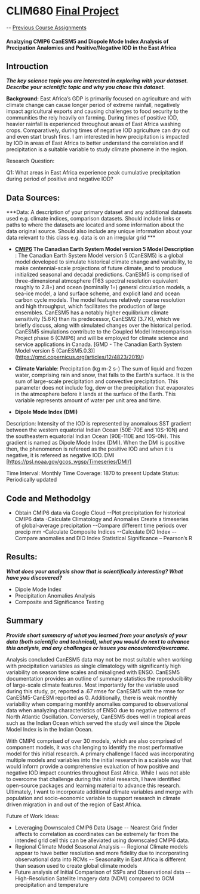 # CLIM680 [Final Project](elceespatial/elceespatial.github.io/clim680_FA23_CMIP6_CanESM5_Correlation_Analysis.ipynb)

-- [Previous Course Assignments](elceespatial/elceespatial.github.io/notebooks)

#### Analzying CMIP6 CanESM5 and Diopole Mode Index Analysis of Precipation Analomies and Positive/Negative IOD in the East Africa


## Introuction
***The key science topic you are interested in exploring with your dataset. Describe your scientific topic and why you chose this dataset.***

**Background:** East Africa’s GDP is primarily focused on agriculture and with climate change can cause longer period of extreme rainfall, negatively impact agricultural exports and causing challenges to food security to the communities the rely heavily on farming. During times of positive IOD, heavier rainfall is experienced throughout areas of East Africa washing crops. Comparatively, during times of negative IOD agriculture can dry out and even start brush fires. I am interested in how precipitation is impacted by IOD in areas of East Africa to better understand the correlation and if precipitation is a suitable variable to study climate phoneme in the region.

Research Question:

Q1: What areas in East Africa experience peak cumulative precipitation during period of positive and negative IOD?


## Data Sources: 

***Data: A description of your primary dataset and any additional datasets used e.g. climate indices, comparison datasets.  Should include links or paths to where the datasets are located and some information about the data original source. Should also include any unique information about your data relevant to this class e.g. data is on an irregular grid ***


- **[CMIP6]('https://storage.googleapis.com/cmip6/cmip6-zarr-consolidated-stores.csv') The Canadian Earth System Model version 5 Model Description** : The Canadian Earth System Model version 5 (CanESM5) is a global model developed to simulate historical climate change and variability, to make centennial-scale projections of future climate, and to produce initialized seasonal and decadal predictions. CanESM5 is comprised of three-dimensional atmosphere (T63 spectral resolution equivalent roughly to 2.8∘) and ocean (nominally 1∘) general circulation models, a sea-ice model, a land surface scheme, and explicit land and ocean carbon cycle models. The model features relatively coarse resolution and high throughput, which facilitates the production of large ensembles. CanESM5 has a notably higher equilibrium climate sensitivity (5.6 K) than its predecessor, CanESM2 (3.7 K), which we briefly discuss, along with simulated changes over the historical period. CanESM5 simulations contribute to the Coupled Model Intercomparison Project phase 6 (CMIP6) and will be employed for climate science and service applications in Canada. [GMD - The Canadian Earth System Model version 5 (CanESM5.0.3)] (https://gmd.copernicus.org/articles/12/4823/2019/)


- **Climate Variable**:
Precipitation (kg m-2 s-) The sum of liquid and frozen water, comprising rain and snow, that falls to the Earth's surface. It is the sum of large-scale precipitation and convective precipitation. This parameter does not include fog, dew or the precipitation that evaporates in the atmosphere before it lands at the surface of the Earth. This variable represents amount of water per unit area and time.

- **Dipole Mode Index (DMI)**

Description: Intensity of the IOD is represented by anomalous SST gradient between the western equatorial Indian Ocean (50E-70E and 10S-10N) and the southeastern equatorial Indian Ocean (90E-110E and 10S-0N). This gradient is named as Dipole Mode Index (DMI). When the DMI is positive then, the phenomenon is refereed as the positive IOD and when it is negative, it is refereed as negative IOD. DMI [https://psl.noaa.gov/gcos_wgsp/Timeseries/DMI/]

Time Interval: Monthly
Time Coverage: 1870 to present
Update Status: Periodically updated


## Code and Methodolgy
- Obtain CMIP6 data via Google Cloud
--Plot precipitation for historical CMIP6 data
-Calculate Climatology and Anomalies Create a timeseries of global-average precipitation
--Compare different time periods over precip mm
-Calculate Composite Indices
--Calculate DIO Index 
--Compare anomalies and DIO Index
Statistical Significance – Pearson’s R


## Results: 
***What does your analysis show that is scientifically interesting? What have you discovered?***

- Dipole Mode Index
- Precipitation Anomalies Analysis
- Composite and Significance Testing


## Summary
***Provide short summary of what you learned from your analysis of your data (both scientific and technical), what you would do next to advance this analysis, and any challenges or issues you encountered/overcame.***


Analysis concluded CanESM5 data may not be most suitable when working with precipitation variables as single climatology with significantly high variability on season time scales and misaligned with ENSO. CanESM5 documentation provides an outline of summary statistics the reproducibility of large-scale climate features. Most importantly for the variable used during this study, pr, reported a .67 rmse for CanESM5 with the rmse for CanESM5-CanESM reported as 0. Additionally, there is weak monthly variability when comparing monthly anomalies compared to observational data when analyzing characteristics of ENSO due to negative patterns of North Atlantic Oscillation. Conversely, CanESM5 does well in tropical areas such as the Indian Ocean which served the study well since the Dipole Model Index is in the Indian Ocean. 

With CMIP6 comprised of over 30 models, which are also comprised of component models, it was challenging to identify the most performative model for this initial research. A primary challenge I faced was incorporating multiple models and variables into the initial research in a scalable way that would inform provide a comprehensive evaluation of how positive and negative IOD impact countries throughout East Africa. While I was not able to overcome that challenge during this initial research, I have identified open-source packages and learning material to advance this research. Ultimately, I want to incorporate additional climate variables and merge with population and socio-economic variable to support research in climate driven migration in and out of the region of East Africa.

Future of Work Ideas:
- Leveraging Downscaled CMIP6 Data Usage
-- Nearest Grid finder affects to correlation as coordinates can be extremely far from the intended grid cell this can be alleviated using downscaled CMIP6 data.
- Regional Climate Model Seasonal Analysis
-- Regional Climate models appear to have better resolution and more fidelity due to incorporating observational data into RCMs
-- Seasonality in East Africa is different than season used to create global climate models
- Future analysis of Initial Comparison of SSPs and Observational data
-- High-Resolution Satellite Imagery data (NDVI) compared to GCM precipitation and temperature



